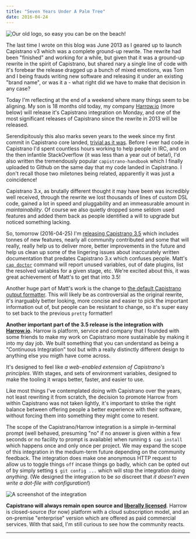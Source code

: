 ```yaml
---
title: "Seven Years Under A Palm Tree"
date: 2016-04-24
---
```


![Our old logo, so easy you can be on the beach!](/img/2016-04-24-seven-years/capistrano-logo-big.png)

The last time I wrote on this blog was June 2013 as I geared up to launch
Capistrano v3 which was a complete ground-up rewrite. The rewrite had been
"finished" and working for a while, but given that it was a ground-up rewrite
in the spirit of Capistrano, but shared nary a single line of code with it's
forebear the release dragged up a bunch of mixed emotions, was Tom and I being
frauds writing new software and releasing it under an existing "brand name", or
was it a - what right did we have to make that decision in any case?

Today I'm reflecting at the end of a weekend where many things seem to be
aligning. My son is 18 months old today, my company [Harrow.io][1] (more below)
will release it's Capistrano integration on Monday, and one of the most
significant releases of Capistrano since the rewrite in 2013 will be released.

Serendipitously this also marks seven years to the week since my first commit
in Capistrano core landed, [trivial as it was][2]. Before I ever had code in
Capistrano I'd spent countless hours working to help people in IRC, and on the
then infantile StackOverflow (it was less than a year out of beta!), I'd also
written the tremendously popular `capistrano-handbook` which I finally uploaded
to Github on the same day that my code landed in Capistrano. I don't recall
those two miletones being related, apparently it was just a coincidence!

Capistrano 3.x, as brutally different thought it may have been was incredibly
well received, through the rewrite we lost thousands of lines of custom DSL
code, gained a lot in speed and pluggability and an immeasurable amount in
*maintainability*. Of course we also quietly dropped some seldom used features
and added them back as people identified a will to upgrade but noticed
something lacking.

So, tomorrow (2016-04-25) I'm [releasing Capistrano 3.5][3] which includes
tonnes of new features, nearly all community contributed and some that will
really, really help us to deliver more, better improvements in the future and
help us clean up some of the lingering issues about inaccurately written
documentation that predates Capistrano 3.x which confuses people. Matt's [`cap
doctor`][4] command will report unused variables, out of date plugins, list the
resolved variables for a given stage, etc. We're excited about this, it was
great achievement of Matt's to get that into 3.5!

Another huge part of Matt's work is the change to [the default Capistrano
output formatter][5]. This will likely be as controversial as the original
rewrite, it's inarguably better looking, more concise and easier to pick the
important information out of, but people can be resistant to change, so it's
super easy to set back to the previous `pretty` formatter!

**Another important part of the 3.5 release is the integration with
[Harrow.io][1].** Harrow is platform, service and company that I founded with some
friends to make my work on Capistrano more sustainable by making it into my day
job. We built something that you can understand as being a "Continuous
Integration" tool but with a really distinctly different design to anything
else you migth have come across.

It's designed to feel like *a web-enabled extension of Capistrano's principles*.
With stages, and sets of environment variables, designed to make the tooling it
wraps better, faster, and easier to use.

Like most things I've contemplated doing with Capistrano over the years, not
least rewriting it from scratch, the decision to promote Harrow from within
Capistrano was not taken lightly, it's important to strike the right balance
between offering people a better experience with their software, without
forcing them into something they might come to resent.

The scope of the Capistrano/Harrow integration is a simple in-terminal prompt
(well behaved, presuming "no" if no answer is given within a few seconds or no
facility to prompt is available) when running `$ cap install` which happens
once and only once per project. We may expand the scope of this integration in
the medium-term future depending on the community feedback. The integration
does make one anonymous HTTP request to allow us to toggle things `off` incase
things go badly, which can be opted out of by simply setting `$ git config ...`
which will stop the integration doing *anything*. (We designed the integration
to be *so* discreet that *it doesn't even write a dot-file with
configuration!*)

![A screenshot of the integration](/img/2016-04-24-seven-years/integration-screenshot.png)

**Capistrano will always remain open source and [liberally licensed][6]**. Harrow
is closed-source (for now) platform with a cloud subscription model, and an
on-premise "enterprise" version which are offered as paid commercial services. With that
said, I'm still curious to see how the community reacts.

---

[1]: https://www.harrow.io/
[2]: https://github.com/capistrano/capistrano/commit/0713ae6d4d2b5b0cb801d494123af5cf6199b717
[3]: https://github.com/capistrano/capistrano/milestones/3.5.0
[4]: https://github.com/capistrano/capistrano/pull/1642
[5]: https://github.com/mattbrictson/airbrussh
[6]: https://github.com/capistrano/capistrano/blob/master/LICENSE.txt
